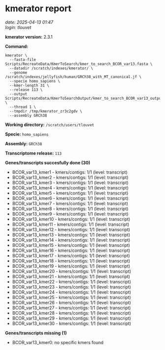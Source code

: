 # kmerator report
*date: 2025-04-13 01:47*  
*login: tlouvet*

**kmerator version:** 2.3.1

**Command:**

```
kmerator \
  --fasta-file Scripts/RecreateData/KmerToSearch/kmer_to_search_BCOR_var13.fasta \
  --datadir /scratch/indexes/kmerator/ \
  --genome /scratch/indexes/jellyfish/human/GRCh38_with_MT_canonical.jf \
  --specie homo_sapiens \
  --kmer-length 31 \
  --release 113 \
  --output Scripts/RecreateData/KmerToSearchOutput/kmer_to_search_BCOR_var13_output \
  --thread 1 \
  --tmpdir /tmp/kmerator_zr3c2gdv \
  --assembly GRCh38
```

**Working directory:** `/scratch/users/tlouvet`

**Specie:** `homo_sapiens`

**Assembly:** `GRCh38`

**Transcriptome release:** `113`

**Genes/transcripts succesfully done (30)**

- BCOR_var13_kmer1 - kmers/contigs: 1/1 (level: transcript)
- BCOR_var13_kmer2 - kmers/contigs: 1/1 (level: transcript)
- BCOR_var13_kmer3 - kmers/contigs: 1/1 (level: transcript)
- BCOR_var13_kmer4 - kmers/contigs: 1/1 (level: transcript)
- BCOR_var13_kmer5 - kmers/contigs: 1/1 (level: transcript)
- BCOR_var13_kmer6 - kmers/contigs: 1/1 (level: transcript)
- BCOR_var13_kmer7 - kmers/contigs: 1/1 (level: transcript)
- BCOR_var13_kmer8 - kmers/contigs: 1/1 (level: transcript)
- BCOR_var13_kmer9 - kmers/contigs: 1/1 (level: transcript)
- BCOR_var13_kmer10 - kmers/contigs: 1/1 (level: transcript)
- BCOR_var13_kmer11 - kmers/contigs: 1/1 (level: transcript)
- BCOR_var13_kmer12 - kmers/contigs: 1/1 (level: transcript)
- BCOR_var13_kmer13 - kmers/contigs: 1/1 (level: transcript)
- BCOR_var13_kmer14 - kmers/contigs: 1/1 (level: transcript)
- BCOR_var13_kmer15 - kmers/contigs: 1/1 (level: transcript)
- BCOR_var13_kmer16 - kmers/contigs: 1/1 (level: transcript)
- BCOR_var13_kmer17 - kmers/contigs: 1/1 (level: transcript)
- BCOR_var13_kmer18 - kmers/contigs: 1/1 (level: transcript)
- BCOR_var13_kmer19 - kmers/contigs: 1/1 (level: transcript)
- BCOR_var13_kmer20 - kmers/contigs: 1/1 (level: transcript)
- BCOR_var13_kmer21 - kmers/contigs: 1/1 (level: transcript)
- BCOR_var13_kmer22 - kmers/contigs: 1/1 (level: transcript)
- BCOR_var13_kmer23 - kmers/contigs: 1/1 (level: transcript)
- BCOR_var13_kmer24 - kmers/contigs: 1/1 (level: transcript)
- BCOR_var13_kmer25 - kmers/contigs: 1/1 (level: transcript)
- BCOR_var13_kmer26 - kmers/contigs: 1/1 (level: transcript)
- BCOR_var13_kmer27 - kmers/contigs: 1/1 (level: transcript)
- BCOR_var13_kmer28 - kmers/contigs: 1/1 (level: transcript)
- BCOR_var13_kmer29 - kmers/contigs: 1/1 (level: transcript)
- BCOR_var13_kmer30 - kmers/contigs: 1/1 (level: transcript)


**Genes/transcripts missing (1)**

- BCOR_var13_kmer0: no specific kmers found
